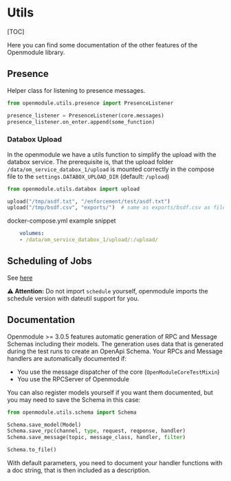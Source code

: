 # Utils

[TOC]

Here you can find some documentation of the other features of the Openmodule library.

## Presence

Helper class for listening to presence messages.

```python
from openmodule.utils.presence import PresenceListener

presence_listener = PresenceListener(core.messages)
presence_listener.on_enter.append(some_function)
```

### Databox Upload

In the openmodule we have a utils function to simplify the upload with the databox service. The prerequisite is, 
that the upload folder `/data/om_service_databox_1/upload` is mounted correctly in the compose file to the `settings.DATABOX_UPLOAD_DIR` (default: `/upload`)

```python
from openmodule.utils.databox import upload

upload("/tmp/asdf.txt", "/enforcement/test/asdf.txt")
upload("/tmp/bsdf.csv", "exports/")  # same as exports/bsdf.csv as filename is taken from source if dst ends with /
```

docker-compose.yml example snippet
```yaml
    volumes:
    - /data/om_service_databox_1/upload/:/upload/
```

## Scheduling of Jobs

See [here](https://github.com/ts-accessio/schedule/tree/dateutil-support)

**⚠ Attention:** Do not import `schedule` yourself, openmodule imports 
the schedule version with dateutil support for you. 

## Documentation

Openmodule >= 3.0.5 features automatic generation of RPC and Message Schemas including their models. The generation uses
data that is generated during the test runs to create an OpenApi Schema. Your RPCs and Message handlers are
automatically documented if:

* You use the message dispatcher of the core (`OpenModuleCoreTestMixin`)
* You use the RPCServer of Openmodule

You can also register models yourself if you want them documented, but you may need to save the Schema in this case:

```python
from openmodule.utils.schema import Schema

Schema.save_model(Model)
Schema.save_rpc(channel, type, request, reqponse, handler)
Schema.save_message(topic, message_class, handler, filter)

Schema.to_file()
```

With default parameters, you need to document your handler functions with a doc string, that is then included as a
description.


